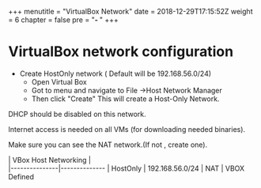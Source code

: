 +++
menutitle = "VirtualBox Network"
date = 2018-12-29T17:15:52Z
weight = 6
chapter = false
pre = "<b>- </b>"
+++

# VirtualBox network configuration
- Create HostOnly network ( Default will be 192.168.56.0/24)
  - Open Virtual Box
  - Got to menu and navigate to File ->Host Network Manager
  - Then click "Create"
 This will create a Host-Only Network.

 DHCP should be disabled on this network.

 Internet access is needed on all VMs (for downloading needed binaries).

 Make sure you can see the NAT network.(If not , create one).


| VBox Host Networking |      
|---------------|--------------
| HostOnly      | 192.168.56.0/24
| NAT           | VBOX Defined

